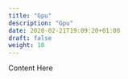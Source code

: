 ```yaml
---
title: "Gpu"
description: "Gpu"
date: 2020-02-21T19:09:20+01:00
draft: false
weight: 10
---
```


Content Here

